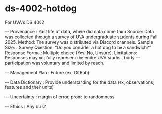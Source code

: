 # ds-4002-hotdog
For UVA's DS 4002

-- Provenance : Past life of data, where did data come from
Source: Data was collected through a survey of UVA undergraduate students during Fall 2025.
Method: The survey was distributed via Discord channels.
Sample Size: .
Survey Question: “Do you consider a hot dog to be a sandwich?”
Response Format: Multiple choice (Yes, No, Unsure).
Limitations: Responses may not fully represent the entire UVA student body — participation was voluntary and limited by reach.

-- Management Plan : Future (ex, GitHub):


-- Data Dictionary : Provide understanding for the data (ex, observations, features and their units)

-- Uncertainty : margin of error, prone to randomness

-- Ethics : Any bias? 
